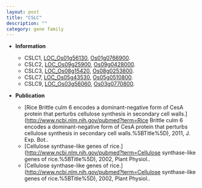 ```yaml
---
layout: post
title: "CSLC"
description: ""
category: gene family
---
```


* **Information**  
    + CSLC1, [LOC_Os01g56130](http://rice.uga.edu/cgi-bin/ORF_infopage.cgi?orf=LOC_Os01g56130), [Os01g0766900](http://rapdb.dna.affrc.go.jp/viewer/gbrowse_details/irgsp1?name=Os01g0766900).
    + CSLC2, [LOC_Os09g25900](http://rice.uga.edu/cgi-bin/ORF_infopage.cgi?orf=LOC_Os09g25900), [Os09g0428000](http://rapdb.dna.affrc.go.jp/viewer/gbrowse_details/irgsp1?name=Os09g0428000).
    + CSLC3, [LOC_Os08g15420](http://rice.uga.edu/cgi-bin/ORF_infopage.cgi?orf=LOC_Os08g15420), [Os08g0253800](http://rapdb.dna.affrc.go.jp/viewer/gbrowse_details/irgsp1?name=Os08g0253800).
    + CSLC7, [LOC_Os05g43530](http://rice.uga.edu/cgi-bin/ORF_infopage.cgi?orf=LOC_Os05g43530), [Os05g0510800](http://rapdb.dna.affrc.go.jp/viewer/gbrowse_details/irgsp1?name=Os05g0510800).
    + CSLC9, [LOC_Os03g56060](http://rice.uga.edu/cgi-bin/ORF_infopage.cgi?orf=LOC_Os03g56060), [Os03g0770800](http://rapdb.dna.affrc.go.jp/viewer/gbrowse_details/irgsp1?name=Os03g0770800).

* **Publication**  
    + [Rice Brittle culm 6 encodes a dominant-negative form of CesA protein that perturbs cellulose synthesis in secondary cell walls.](http://www.ncbi.nlm.nih.gov/pubmed?term=Rice Brittle culm 6 encodes a dominant-negative form of CesA protein that perturbs cellulose synthesis in secondary cell walls.%5BTitle%5D), 2011, J. Exp. Bot..
    + [Cellulose synthase-like genes of rice.](http://www.ncbi.nlm.nih.gov/pubmed?term=Cellulose synthase-like genes of rice.%5BTitle%5D), 2002, Plant Physiol..
    + [Cellulose synthase-like genes of rice.](http://www.ncbi.nlm.nih.gov/pubmed?term=Cellulose synthase-like genes of rice.%5BTitle%5D), 2002, Plant Physiol..


